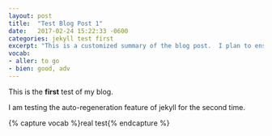 ```yaml
---
layout: post
title:  "Test Blog Post 1"
date:   2017-02-24 15:22:33 -0600
categories: jekyll test first
excerpt: "This is a customized summary of the blog post.  I plan to ensure it's only a certain number of characters.  I still have to figure out how to reference the variable up top and include the content in the main post"
vocab:
- aller: to go
- bien: good, adv
---
```


This is the **first** test of my blog.

I am testing the auto-regeneration feature of jekyll for the second time.

{% capture vocab %}real test{% endcapture %}
